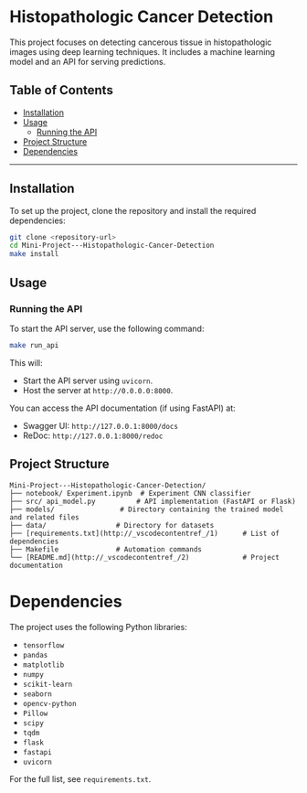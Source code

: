 # Histopathologic Cancer Detection

This project focuses on detecting cancerous tissue in histopathologic images using deep learning techniques. It includes a machine learning model and an API for serving predictions.

## Table of Contents
- [Installation](#installation)
- [Usage](#usage)
  - [Running the API](#running-the-api)
- [Project Structure](#project-structure)
- [Dependencies](#dependencies)
---

## Installation

To set up the project, clone the repository and install the required dependencies:

```bash
git clone <repository-url>
cd Mini-Project---Histopathologic-Cancer-Detection
make install
```

## Usage

### Running the API

To start the API server, use the following command:

```bash
make run_api
```

This will:

- Start the API server using `uvicorn`.
- Host the server at `http://0.0.0.0:8000`.

You can access the API documentation (if using FastAPI) at:

- Swagger UI: `http://127.0.0.1:8000/docs`
- ReDoc: `http://127.0.0.1:8000/redoc`

## Project Structure

```
Mini-Project---Histopathologic-Cancer-Detection/
├── notebook/ Experiment.ipynb  # Experiment CNN classifier
├── src/ api_model.py          # API implementation (FastAPI or Flask)
├── models/                # Directory containing the trained model and related files
├── data/                 # Directory for datasets
├── [requirements.txt](http://_vscodecontentref_/1)      # List of dependencies
├── Makefile              # Automation commands
└── [README.md](http://_vscodecontentref_/2)             # Project documentation
```

# Dependencies

The project uses the following Python libraries:

- `tensorflow`
- `pandas`
- `matplotlib`
- `numpy`
- `scikit-learn`
- `seaborn`
- `opencv-python`
- `Pillow`
- `scipy`
- `tqdm`
- `flask`
- `fastapi`
- `uvicorn`

For the full list, see `requirements.txt`.

